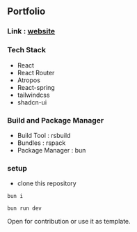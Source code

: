 ## Portfolio

### Link : [website](https://sidme-tech.netlify.app/)

### Tech Stack

- React
- React Router
- Atropos
- React-spring
- tailwindcss
- shadcn-ui

### Build and Package Manager

- Build Tool : rsbuild
- Bundles : rspack
- Package Manager : bun

### setup

- clone this repository

```
bun i
```

```
bun run dev
```

Open for contribution or use it as template.
